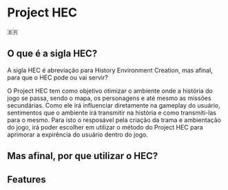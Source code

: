 # Project HEC

🇧🇷

## O que é a sigla HEC?
A sigla HEC é abreviação para History Environment Creation, mas afinal, para que o HEC pode ou
vai servir?

O Project HEC tem como objetivo otimizar o ambiente onde a história do jogo se passa, sendo o mapa, os personagens e até mesmo as missões secundárias.
Como ele irá influenciar diretamente na gameplay do usuário, sentimentos que o ambiente irá transmitir na história e como transmiti-las para o mesmo.
Para isto o resposável pela criação da trama e ambientação do jogo, irá poder escolher em utilizar o método do Project HEC para aprimorar a expirência do usuário dentro do jogo.

## Mas afinal, por que utilizar o HEC?

## Features
